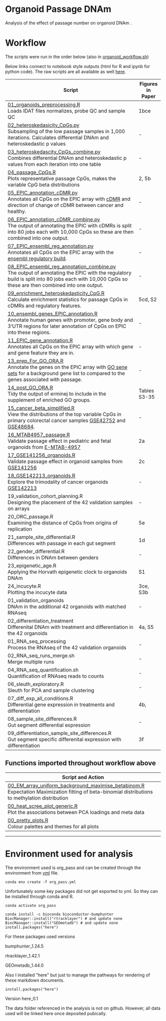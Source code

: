 # Organoid Passage DNAm
Analysis of the effect of passage number on organoid DNAm .

# Workflow
The scripts were run in the order below (also in [organoid_workflow.sh](https://github.com/redgar598/DNAm_organoid_passage/tree/master/scripts/organoid_workflow.sh))

Below links connect to notebook style outputs (html for R and ipynb for python code). The raw scripts are all available as well [here](https://github.com/redgar598/DNAm_organoid_passage/tree/master/scripts).

| Script                                                                                                                                                                                                                                                                                                                                                                                                 | Figures in Paper |
|--------------------------------------------------------------------------------------------------------------------------------------------------------------------------------------------------------------------------------------------------------------------------------------------------------------------------------------------------------------------------------------------------------|------------------|
| [01_organoids_preprocessing.R](https://htmlpreview.github.io/?https://github.com/redgar598/DNAm_organoid_passage/blob/master/output/01_organoids_preprocessing.html) <br /> Loads IDAT files normalizes, probe QC and sample QC                                                                                                                                                                        | 1bce            |
| [02_heteroskedasicity_CpGs.py](https://github.com/redgar598/DNAm_organoid_passage/tree/master/output/02_heteroskedasicity_CpGs.ipynb) <br /> Subsampling of the low passage samples in 1,000 iterations. Calculates differential DNAm and heteroskedastic p values                                                                                                                                     | -                |
| [03_heteroskedascity_CpGs_combine.py](https://github.com/redgar598/DNAm_organoid_passage/tree/master/output/03_heteroskedascity_CpGs_combine.ipynb) <br /> Combines differential DNAm and heteroskedastic p values from each iteration into one table                                                                                                                                                  | -                |
| [04_passage_CpGs.R](https://htmlpreview.github.io/?https://github.com/redgar598/DNAm_organoid_passage/blob/master/output/04_passage_CpGs.html) <br /> Plots representative passage CpGs, makes the variable CpG beta distributions                                                                                                                                                                     | 2, 5b     |
| [05_EPIC_annotation_cDMR.py](https://github.com/redgar598/DNAm_organoid_passage/tree/master/output/05_EPIC_annotation_cDMR.ipynb) <br /> Annotates all CpGs on the EPIC array with [cDMR](https://www.nature.com/articles/ng.298#Sec25) and direction of change of cDMR between cancer and healthy.                                                                                                    | -                |
| [06_EPIC_annotation_cDMR_combine.py](https://github.com/redgar598/DNAm_organoid_passage/tree/master/output/06_EPIC_annotation_cDMR_combine.ipynb) <br /> The output of annotating the EPIC with cDMRs is split into 80 jobs each with 10,000 CpGs so these are then combined into one output.                                                                                                          | -                |
| [07_EPIC_ensembl_reg_annotation.py](https://github.com/redgar598/DNAm_organoid_passage/tree/master/output/07_EPIC_ensembl_reg_annotation.ipynb) <br /> Annotates all CpGs on the EPIC array with the [ensembl regulatory build](http://grch37.ensembl.org/info/genome/funcgen/regulatory_build.html).                                                                                                  | -                |
| [08_EPIC_ensembl_reg_annotation_combine.py](https://github.com/redgar598/DNAm_organoid_passage/tree/master/output/08_EPIC_ensembl_reg_annotation_combine.ipynb) <br /> The output of annotating the EPIC with the regulatory build is split into 80 jobs each with 10,000 CpGs so these are then combined into one output.                                                                             | -                |
| [09_enrichment_heteroskedasticity_CpG.R](https://htmlpreview.github.io/?https://github.com/redgar598/DNAm_organoid_passage/blob/master/output/09_enrichment_heteroskedasticity_CpG.html) <br /> Calculate enrichment statistics for passage CpGs in cDMRs and regulatory features.                                                                                                                     | 5cd, S2          |
| [10_ensembl_genes_EPIC_annotation.R](https://htmlpreview.github.io/?https://github.com/redgar598/DNAm_organoid_passage/blob/master/output/10_ensembl_genes_EPIC_annotation.html) <br /> Annotate human genes with promoter, gene body and 3’UTR regions for later annotation of CpGs on EPIC into these regions.                                                                                       | -                |
| [11_EPIC_gene_annotation.R](https://github.com/redgar598/DNAm_organoid_passage/blob/master/scripts/11_EPIC_gene_annotation.R) <br /> Annotates all CpGs on the EPIC array with which gene and gene feature they are in.                                                                                                                                               | -                |
| [13_prep_For_GO_ORA.R](https://htmlpreview.github.io/?https://github.com/redgar598/DNAm_organoid_passage/blob/master/output/13_prep_For_GO_ORA.html) <br /> Annotate the genes on the EPIC array with [GO sene sets](https://gemma.msl.ubc.ca/annots/Generic_human_ensemblIds_noParents.an.txt.gz) for a background gene list to compared to the genes associated with passage.                        | -                |
| [14_post_GO_ORA.R](https://htmlpreview.github.io/?https://github.com/redgar598/DNAm_organoid_passage/blob/master/output/13_prep_For_GO_ORA.html) <br /> Tidy the output of erminej to include in the supplement of enriched GO groups.                                                                                                                                                                 | Tables S3-35     |
| [15_cancer_beta_simplified.R](https://htmlpreview.github.io/?https://github.com/redgar598/DNAm_organoid_passage/blob/master/output/15_cancer_beta_simplified.html) <br /> View the distributions of the top variable CpGs in primary colorectal cancer samples [GSE42752](https://www.ncbi.nlm.nih.gov/geo/query/acc.cgi?acc=GSE42752) and [GSE48684](https://www.ncbi.nlm.nih.gov/geo/query/acc.cgi?acc=GSE48684). | -               |
| [16_MTAB4957_passage.R](https://htmlpreview.github.io/?https://github.com/redgar598/DNAm_organoid_passage/blob/master/output/16_MTAB4957_passage.html) <br /> Validate passage effect in pediatric and fetal organoids from [E-MTAB-4957](https://www.ebi.ac.uk/arrayexpress/experiments/E-MTAB-4957/)                                                                                                 | 2a       |
| [17_GSE141256_organoids.R](https://htmlpreview.github.io/?https://github.com/redgar598/DNAm_organoid_passage/blob/master/output/17_GSE141256_organoids.html) <br /> Validate passage effect in organoid samples from [GSE141256](https://www.ncbi.nlm.nih.gov/geo/query/acc.cgi?acc=GSE141256)                                                                                                         | 2c               |
| [18_GSE142213_organoids.R](https://htmlpreview.github.io/?https://github.com/redgar598/DNAm_organoid_passage/blob/master/output/18_GSE142213_organoids.html) <br /> Explore the trimodality of cancer organoids [GSE142213](https://www.ncbi.nlm.nih.gov/geo/query/acc.cgi?acc=GSE142213)                                                                                                               | -              |
| 19_validation_cohort_planning.R <br /> Designing the placement of the 42 validation samples on arrays  |-               |
| 20_ORC_passage.R <br /> Examining the distance of CpGs from origins of replication | 5e              |
| 21_sample_site_differential.R <br /> Differences with passage in each gut segment | 1d              |
| 22_gender_differential.R <br /> Differences in DNAm between genders  | -              |
| 23_epigenetic_age.R <br /> Applying the Horvath epigenetic clock to organoids DNAm | S1              |
| 24_incucyte.R <br /> Plotting the incucyte data | 3ce, S3b              |
| 01_validation_organoids <br /> DNAm in the additional 42 organoids with matched RNAseq  | -              |
| 02_differentiation_treatment <br /> Differenital DNAm with treatment and differentiation in the  42 organoids  | 4a, S5              |
| 01_RNA_seq_processing <br /> Process the RNAseq of the 42 validation organoids |-               |
| 02_RNA_seq_runs_merge.sh <br /> Merge multiple runs |-               |
| 04_RNA_seq_quantification.sh <br /> Quantification of RNAseq reads to counts   | -              |
| 06_sleuth_exploratory.R <br /> Sleuth for PCA and sample clustering   | -              |
| 07_diff_exp_all_conditions.R <br /> Differential gene expression in treatments and differentiation  | 4b,               |
| 08_sample_site_differences.R <br /> Gut segment differential expression   | -              |
| 09_differentiation_sample_site_differences.R <br /> Gut segment specific differenital expression with differentiation   | 3f              |





## Functions imported throughout workflow above

| Script and Action                                                                                                                                                                                                                                                                    |
|--------------------------------------------------------------------------------------------------------------------------------------------------------------------------------------------------------------------------------------------------------------------------------------|
| [00_EM_array_uniform_background_maximise_betabinom.R](https://github.com/redgar598/organoid_passage_DNAm/tree/master/scripts/00_EM_array_uniform_background_maximise_betabinom.R) <br /> Expectation Maximization fitting of beta-binomial distributions to methylation distribution |
| [00_heat_scree_plot_generic.R](https://github.com/redgar598/organoid_passage_DNAm/tree/master/scripts/00_heat_scree_plot_generic.R) <br /> Plot the associations between PCA loadings and meta data                                                                                  |
| [00_pretty_plots.R](https://github.com/redgar598/organoid_passage_DNAm/tree/master/scripts/00_pretty_plots.R) <br /> Colour palettes and themes for all plots                                                                                                                        |



----



# Environment used for analysis
The environment used is org_pass and can be created through the environment from [yml](https://github.com/redgar598/DNAm_organoid_passage/tree/master/org_pass.yml) file.
```
conda env create -f org_pass.yml
```

Unfortunately some key packages did not get exported to yml. So they can be installed through conda and R.
```
conda activate org_pass

conda install -c bioconda bioconductor-bumphunter
BiocManager::install("rtracklayer") # and update none
BiocManager::install("GEOmetadb") # and update none
install.packages("here")
```

For these packages  used versions

bumphunter_1.24.5

rtracklayer_1.42.1

GEOmetadb_1.44.0


Also I installed "here" but just to manage the pathways for rendering of these markdown documents.
```
install.packages("here")
```
Version here_0.1

The data folder referenced in the analysis is not on github. However, all data used will be linked here once deposited pubically.

